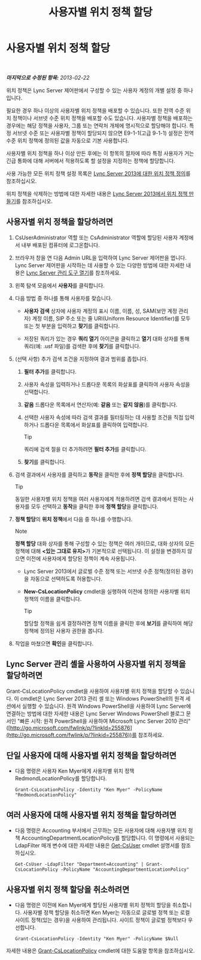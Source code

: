﻿---
title: 사용자별 위치 정책 할당
TOCTitle: 사용자별 위치 정책 할당
ms:assetid: 343f2de3-a0ae-4403-8456-6e520b579d32
ms:mtpsurl: https://technet.microsoft.com/ko-kr/library/Gg520974(v=OCS.15)
ms:contentKeyID: 49303267
ms.date: 08/10/2015
mtps_version: v=OCS.15
ms.translationtype: HT
---

# 사용자별 위치 정책 할당

 

_**마지막으로 수정된 항목:** 2013-02-22_

위치 정책은 Lync Server 제어판에서 구성할 수 있는 사용자 계정의 개별 설정 중 하나입니다.

필요한 경우 하나 이상의 사용자별 위치 정책을 배포할 수 있습니다. 또한 전역 수준 위치 정책이나 서브넷 수준 위치 정책을 배포할 수도 있습니다. 사용자별 정책을 배포하는 경우에는 해당 정책을 사용자, 그룹 또는 연락처 개체에 명시적으로 할당해야 합니다. 특정 서브넷 수준 또는 사용자별 정책이 할당되지 않으면 E9-1-1(고급 9-1-1) 설정은 전역 수준 위치 정책에 정의된 값을 자동으로 기본 사용합니다.

사용자별 위치 정책을 하나 이상 만든 후에는 이 항목의 절차에 따라 특정 사용자가 거는 긴급 통화에 대해 서버에서 적용하도록 할 설정을 지정하는 정책에 할당합니다.

사용 가능한 모든 위치 정책 설정 목록은 [Lync Server 2013에 대한 위치 정책 정의](lync-server-2013-defining-the-location-policy.md)를 참조하십시오.

위치 정책을 삭제하는 방법에 대한 자세한 내용은 [Lync Server 2013에서 위치 정책 만들기](lync-server-2013-create-location-policies.md)를 참조하십시오.

## 사용자별 위치 정책을 할당하려면

1.  CsUserAdministrator 역할 또는 CsAdministrator 역할에 할당된 사용자 계정에서 내부 배포된 컴퓨터에 로그온합니다.

2.  브라우저 창을 연 다음 Admin URL을 입력하여 Lync Server 제어판을 엽니다. Lync Server 제어판을 시작하는 데 사용할 수 있는 다양한 방법에 대한 자세한 내용은 [Lync Server 관리 도구 열기](lync-server-2013-open-lync-server-administrative-tools.md)를 참조하세요.

3.  왼쪽 탐색 모음에서 **사용자**를 클릭합니다.

4.  다음 방법 중 하나를 통해 사용자를 찾습니다.
    
      - **사용자 검색** 상자에 사용자 계정의 표시 이름, 이름, 성, SAM(보안 계정 관리자) 계정 이름, SIP 주소 또는 줄 URI(Uniform Resource Identifier)를 모두 또는 첫 부분을 입력하고 **찾기**를 클릭합니다.
    
      - 저장된 쿼리가 있는 경우 **쿼리 열기** 아이콘을 클릭하고 **열기** 대화 상자를 통해 쿼리(예: .usf 파일)를 검색한 후에 **찾기**를 클릭합니다.

5.  (선택 사항) 추가 검색 조건을 지정하여 결과 범위를 좁힙니다.
    
    1.  **필터 추가**를 클릭합니다.
    
    2.  사용자 속성을 입력하거나 드롭다운 목록의 화살표를 클릭하여 사용자 속성을 선택합니다.
    
    3.  **같음** 드롭다운 목록에서 연산자(예: **같음** 또는 **같지 않음**)를 클릭합니다.
    
    4.  선택한 사용자 속성에 따라 검색 결과를 필터링하는 데 사용할 조건을 직접 입력하거나 드롭다운 목록에서 화살표를 클릭하여 입력합니다.
        

        > [!TIP]
        > 쿼리에 검색 절을 더 추가하려면 <STRONG>필터 추가</STRONG>를 클릭합니다.

    
    5.  **찾기**를 클릭합니다.

6.  검색 결과에서 사용자를 클릭하고 **동작**을 클릭한 후에 **정책 할당**을 클릭합니다.
    

    > [!TIP]
    > 동일한 사용자별 위치 정책을 여러 사용자에게 적용하려면 검색 결과에서 원하는 사용자를 모두 선택하고 <STRONG>동작</STRONG>을 클릭한 후에 <STRONG>정책 할당</STRONG>을 클릭합니다.



7.  **정책 할당**의 **위치 정책**에서 다음 중 하나를 수행합니다.
    

    > [!NOTE]
    > <STRONG>정책 할당</STRONG> 대화 상자를 통해 구성할 수 있는 정책은 여러 개이므로, 대화 상자의 모든 정책에 대해 <STRONG>&lt;있는 그대로 유지&gt;</STRONG>가 기본적으로 선택됩니다. 이 설정을 변경하지 않으면 이전에 사용자에게 할당된 정책이 계속 사용됩니다.

    
      - Lync Server 2013에서 글로벌 수준 정책 또는 서브넷 수준 정책(정의된 경우)을 자동으로 선택하도록 허용합니다.
    
      - **New-CsLocationPolicy** cmdlet을 실행하여 이전에 정의한 사용자별 위치 정책의 이름을 클릭합니다.
        

        > [!TIP]
        > 할당할 정책을 쉽게 결정하려면 정책 이름을 클릭한 후에 <STRONG>보기</STRONG>를 클릭하여 해당 정책에 정의된 사용자 권한을 봅니다.



8.  작업을 마쳤으면 **확인**을 클릭합니다.

## Lync Server 관리 셸을 사용하여 사용자별 위치 정책을 할당하려면

Grant-CsLocationPolicy cmdlet을 사용하여 사용자별 위치 정책을 할당할 수 있습니다. 이 cmdlet은 Lync Server 2013 관리 셸 또는 Windows PowerShell의 원격 세션에서 실행할 수 있습니다. 원격 Windows PowerShell을 사용하여 Lync Server에 연결하는 방법에 대한 자세한 내용은 Lync Server Windows PowerShell 블로그 문서인 "빠른 시작: 원격 PowerShell을 사용하여 Microsoft Lync Server 2010 관리"([http://go.microsoft.com/fwlink/p/?linkId=255876](http://go.microsoft.com/fwlink/p/?linkid=255876))를 참조하세요.

## 단일 사용자에 대해 사용자별 위치 정책을 할당하려면

  - 다음 명령은 사용자 Ken Myer에게 사용자별 위치 정책 RedmondLocationPolicy를 할당합니다.
    
        Grant-CsLocationPolicy -Identity "Ken Myer" -PolicyName "RedmondLocationPolicy"

## 여러 사용자에 대해 사용자별 위치 정책을 할당하려면

  - 다음 명령은 Accounting 부서에서 근무하는 모든 사용자에 대해 사용자별 위치 정책 AccountingDepartmentLocationPolicy를 할당합니다. 이 명령에서 사용되는 LdapFilter 매개 변수에 대한 자세한 내용은 [Get-CsUser](https://docs.microsoft.com/en-us/powershell/module/skype/Get-CsUser) cmdlet 설명서를 참조하십시오.
    
        Get-CsUser -LdapFilter "Department=Accounting" | Grant-CsLocationPolicy -PolicyName "AccountingDepartmentLocationPolicy"

## 사용자별 위치 정책 할당을 취소하려면

  - 다음 명령은 이전에 Ken Myer에게 할당된 사용자별 위치 정책의 할당을 취소합니다. 사용자별 정책 할당을 취소하면 Ken Myer는 자동으로 글로벌 정책 또는 로컬 사이트 정책(있는 경우)을 사용하여 관리됩니다. 사이트 정책이 글로벌 정책보다 우선합니다.
    
        Grant-CsLocationPolicy -Identity "Ken Myer" -PolicyName $Null

자세한 내용은 [Grant-CsLocationPolicy](grant-cslocationpolicy.md) cmdlet에 대한 도움말 항목을 참조하십시오.

